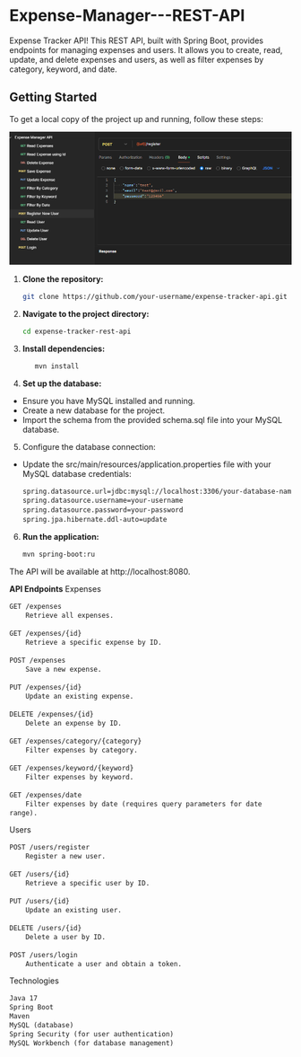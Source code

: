 # Expense-Manager---REST-API
Expense Tracker API! This REST API, built with Spring Boot, provides endpoints for managing expenses and users. It allows you to create, read, update, and delete expenses and users, as well as filter expenses by category, keyword, and date.

## Getting Started

To get a local copy of the project up and running, follow these steps:

![Postman](imgsrc/postman.png)

1. **Clone the repository:**

   ```bash
   git clone https://github.com/your-username/expense-tracker-api.git

2. **Navigate to the project directory:**

   ```bash
   cd expense-tracker-rest-api

3. **Install dependencies:**

   ```bash
      mvn install

4. **Set up the database:**

- Ensure you have MySQL installed and running.
- Create a new database for the project.
- Import the schema from the provided schema.sql file into your MySQL database.

5. Configure the database connection:
- Update the src/main/resources/application.properties file with your MySQL database credentials:
   ```bash
   spring.datasource.url=jdbc:mysql://localhost:3306/your-database-name
   spring.datasource.username=your-username
   spring.datasource.password=your-password
   spring.jpa.hibernate.ddl-auto=update

6. **Run the application:**
    ```bash
    mvn spring-boot:ru

The API will be available at http://localhost:8080.


**API Endpoints**
Expenses

    GET /expenses
        Retrieve all expenses.

    GET /expenses/{id}
        Retrieve a specific expense by ID.

    POST /expenses
        Save a new expense.

    PUT /expenses/{id}
        Update an existing expense.

    DELETE /expenses/{id}
        Delete an expense by ID.

    GET /expenses/category/{category}
        Filter expenses by category.

    GET /expenses/keyword/{keyword}
        Filter expenses by keyword.

    GET /expenses/date
        Filter expenses by date (requires query parameters for date range).

Users

    POST /users/register
        Register a new user.

    GET /users/{id}
        Retrieve a specific user by ID.

    PUT /users/{id}
        Update an existing user.

    DELETE /users/{id}
        Delete a user by ID.

    POST /users/login
        Authenticate a user and obtain a token.

Technologies

    Java 17
    Spring Boot
    Maven
    MySQL (database)
    Spring Security (for user authentication)
    MySQL Workbench (for database management)





























